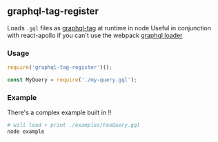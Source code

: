 ## graphql-tag-register

Loads `.gql` files as [graphql-tag](https://github.com/apollographql/graphql-tag) at runtime in node
Useful in conjunction with react-apollo if you can't use the webpack [graphql loader](https://github.com/creditkarma/graphql-loader)

### Usage

```js
require('graphql-tag-register')();

const MyQuery = require('./my-query.gql');
```

### Example

There's a complex example built in !!

```bash
# will load + print ./examples/FooQuery.gql
node example
```
